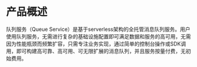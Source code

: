 # 产品概述
队列服务（Queue Service）是基于serverless架构的全托管消息队列服务。用户使用队列服务，无需进行复杂的基础设施配置即可满足数据和服务的高可用，无需因为性能瓶颈而频繁扩容，只需专注业务实现，通过简单的控制台操作或SDK调用，即可构建高可靠、高可用、可无限扩展的消息队列，并且服务按量付费，无初始费用。
